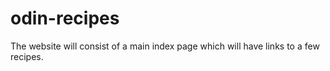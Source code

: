 # odin-recipes

The website will consist of a main index page which will have links to a few recipes. 

